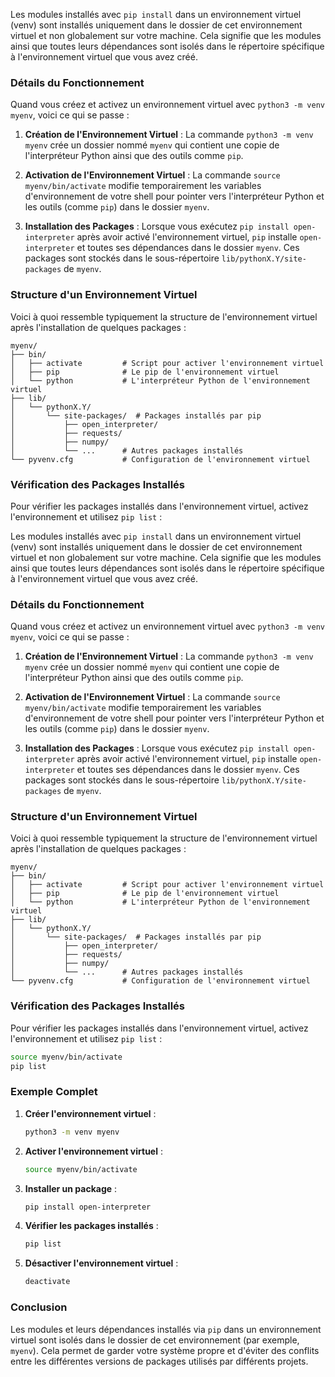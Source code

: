 Les modules installés avec `pip install` dans un environnement virtuel (venv) sont installés uniquement dans le dossier de cet environnement virtuel et non globalement sur votre machine. Cela signifie que les modules ainsi que toutes leurs dépendances sont isolés dans le répertoire spécifique à l'environnement virtuel que vous avez créé.

### Détails du Fonctionnement

Quand vous créez et activez un environnement virtuel avec `python3 -m venv myenv`, voici ce qui se passe :

1. **Création de l'Environnement Virtuel** :
   La commande `python3 -m venv myenv` crée un dossier nommé `myenv` qui contient une copie de l'interpréteur Python ainsi que des outils comme `pip`.

2. **Activation de l'Environnement Virtuel** :
   La commande `source myenv/bin/activate` modifie temporairement les variables d'environnement de votre shell pour pointer vers l'interpréteur Python et les outils (comme `pip`) dans le dossier `myenv`.

3. **Installation des Packages** :
   Lorsque vous exécutez `pip install open-interpreter` après avoir activé l'environnement virtuel, `pip` installe `open-interpreter` et toutes ses dépendances dans le dossier `myenv`. Ces packages sont stockés dans le sous-répertoire `lib/pythonX.Y/site-packages` de `myenv`.

### Structure d'un Environnement Virtuel

Voici à quoi ressemble typiquement la structure de l'environnement virtuel après l'installation de quelques packages :

```
myenv/
├── bin/
│   ├── activate         # Script pour activer l'environnement virtuel
│   ├── pip              # Le pip de l'environnement virtuel
│   └── python           # L'interpréteur Python de l'environnement virtuel
├── lib/
│   └── pythonX.Y/
│       └── site-packages/  # Packages installés par pip
│           ├── open_interpreter/
│           ├── requests/
│           ├── numpy/
│           └── ...      # Autres packages installés
└── pyvenv.cfg           # Configuration de l'environnement virtuel
```

### Vérification des Packages Installés

Pour vérifier les packages installés dans l'environnement virtuel, activez l'environnement et utilisez `pip list` :

Les modules installés avec `pip install` dans un environnement virtuel (venv) sont installés uniquement dans le dossier de cet environnement virtuel et non globalement sur votre machine. Cela signifie que les modules ainsi que toutes leurs dépendances sont isolés dans le répertoire spécifique à l'environnement virtuel que vous avez créé.

### Détails du Fonctionnement

Quand vous créez et activez un environnement virtuel avec `python3 -m venv myenv`, voici ce qui se passe :

1. **Création de l'Environnement Virtuel** :
   La commande `python3 -m venv myenv` crée un dossier nommé `myenv` qui contient une copie de l'interpréteur Python ainsi que des outils comme `pip`.

2. **Activation de l'Environnement Virtuel** :
   La commande `source myenv/bin/activate` modifie temporairement les variables d'environnement de votre shell pour pointer vers l'interpréteur Python et les outils (comme `pip`) dans le dossier `myenv`.

3. **Installation des Packages** :
   Lorsque vous exécutez `pip install open-interpreter` après avoir activé l'environnement virtuel, `pip` installe `open-interpreter` et toutes ses dépendances dans le dossier `myenv`. Ces packages sont stockés dans le sous-répertoire `lib/pythonX.Y/site-packages` de `myenv`.

### Structure d'un Environnement Virtuel

Voici à quoi ressemble typiquement la structure de l'environnement virtuel après l'installation de quelques packages :

```
myenv/
├── bin/
│   ├── activate         # Script pour activer l'environnement virtuel
│   ├── pip              # Le pip de l'environnement virtuel
│   └── python           # L'interpréteur Python de l'environnement virtuel
├── lib/
│   └── pythonX.Y/
│       └── site-packages/  # Packages installés par pip
│           ├── open_interpreter/
│           ├── requests/
│           ├── numpy/
│           └── ...      # Autres packages installés
└── pyvenv.cfg           # Configuration de l'environnement virtuel
```

### Vérification des Packages Installés

Pour vérifier les packages installés dans l'environnement virtuel, activez l'environnement et utilisez `pip list` :

```bash
source myenv/bin/activate
pip list
```

### Exemple Complet

1. **Créer l'environnement virtuel** :
   ```bash
   python3 -m venv myenv
   ```

2. **Activer l'environnement virtuel** :
   ```bash
   source myenv/bin/activate
   ```

3. **Installer un package** :
   ```bash
   pip install open-interpreter
   ```

4. **Vérifier les packages installés** :
   ```bash
   pip list
   ```

5. **Désactiver l'environnement virtuel** :
   ```bash
   deactivate
   ```

### Conclusion

Les modules et leurs dépendances installés via `pip` dans un environnement virtuel sont isolés dans le dossier de cet environnement (par exemple, `myenv`). Cela permet de garder votre système propre et d'éviter des conflits entre les différentes versions de packages utilisés par différents projets.
